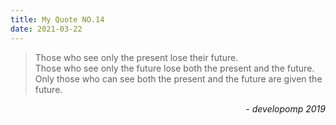 ```yaml
---
title: My Quote NO.14
date: 2021-03-22
---
```


> Those who see only the present lose their future.<br />
> Those who see only the future lose both the present and the future. <br />
> Only those who can see both the present and the future are given the future.

<div style="text-align: right"> <i>- developomp 2019</i> </div>
